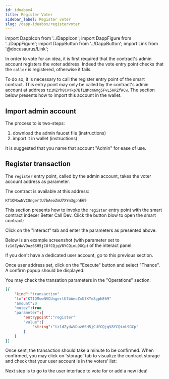 ```yaml
---
id: ideabox4
title: Register Voter
sidebar_label: Register voter
slug: /dapp-ideabox/registervoter
---
```


import DappIcon from '../DappIcon';
import DappFigure from '../DappFigure';
import DappButton from '../DappButton';
import Link from '@docusaurus/Link';


In order to vote for an idea, it is first required that the contract's admin account registers the voter address. Indeed the <Link to="/docs/dapp-ideabox/implementation#vote">vote</Link> entry point checks that the `caller` is registered, otherwise it fails.

To do so, it is necessary to call the <Link to="/docs/dapp-ideabox/interface#register">register</Link> entry point of the smart contract. This entry point may only be called by the contract's admin account at address `tz1MZrh8CvYkp7BfLQMcm6mg5FvL5HRZfACw`. The section below presents how to import this account in the wallet.

## Import admin account

The process to is two-steps:
1. download the admin faucet file (<Link to="/docs/dapp-tools/accounts#admin-account">instructions</Link>)
2. import it in wallet (<Link to="/docs/dapp-tools/thanos#import-faucet-file">instructions</Link>)

It is suggested that you name that account "Admin" for ease of use.

## Register transaction

The `register` entry point, called by the admin account, takes the voter account address as parameter.

The contract is available at this address:
```
KT1QMowNVCUngertU7bAeoZmU7XYm3gphE69
```

This section presents how to invoke the `register` entry point with the smart contract indexer <Link to="/docs/dapp-tools/bcd">Better Call Dev</Link>. Click the button blow to open the smart contract:

<DappButton url="https://better-call.dev/delphinet/KT1QMowNVCUngertU7bAeoZmU7XYm3gphE69/operations" txt="open smart contract"/>

Click on the "Interact" tab and enter the parameters as presented above.

Below is an example screenshot (with parameter set to `tz1dZydwVDuz6SH5jCUfCQjqV8YCQimL9GCp`) of the interact panel:

<DappFigure img='bcd-ideabox.png' width='100%'/>

If you don't have a dedicated user account, go to this <Link to="/docs/dapp-ideabox/presentation#create-a-user-account">previous section</Link>.

Once user address set, click on the "Execute" button and select "Thanos". A confirm popup should be displayed:

<DappFigure img='bcd-ideabox2.png' width='60%'/>

You may check the transation parameters in the "Operations" section:

```json
[{
    "kind":"transaction"
    "to":"KT1QMowNVCUngertU7bAeoZmU7XYm3gphE69"
    "amount":0
    "mutez":true
    "parameter":{
        "entrypoint":"register"
        "value":{
            "string":"tz1dZydwVDuz6SH5jCUfCQjqV8YCQimL9GCp"
        }
    }
}]
```

Once sent, the transaction should take a minute to be confirmed. When confirmed, you may click on 'storage' tab to visualize the contract storage and check that your user account is in the voters' list:

<DappFigure img='bcd-ideabox3.png' width='100%'/>

Next step is to go to the user interface to vote for or add a new idea!

